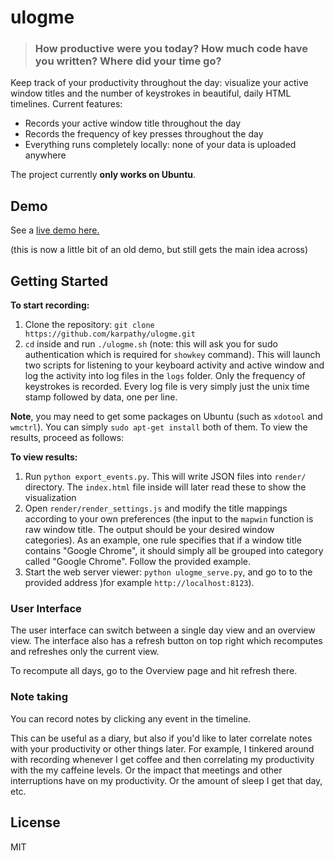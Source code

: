 
# ulogme


> ### How productive were you today? How much code have you written? Where did your time go?

Keep track of your productivity throughout the day: visualize your active window titles and the number of keystrokes in beautiful, daily HTML timelines. Current features:

- Records your active window title throughout the day
- Records the frequency of key presses throughout the day
- Everything runs completely locally: none of your data is uploaded anywhere

The project currently **only works on Ubuntu**.

## Demo

See a [live demo here.](http://cs.stanford.edu/people/karpathy/ulogme)

(this is now a little bit of an old demo, but still gets the main idea across)

## Getting Started

**To start recording:**

1. Clone the repository: `git clone https://github.com/karpathy/ulogme.git`
2. `cd` inside and run `./ulogme.sh` (note: this will ask you for sudo authentication which is required for `showkey` command). This will launch two scripts for listening to your keyboard activity and active window and log the activity into log files in the `logs` folder. Only the frequency of keystrokes is recorded. Every log file is very simply just the unix time stamp followed by data, one per line.

**Note**, you may need to get some packages on Ubuntu (such as `xdotool` and `wmctrl`). You can simply `sudo apt-get install` both of them. To view the results, proceed as follows:

**To view results:**

1. Run `python export_events.py`. This will write JSON files into `render/` directory. The `index.html` file inside will later read these to show the visualization
2. Open `render/render_settings.js` and modify the title mappings according to your own preferences (the input to the `mapwin` function is raw window title. The output should be your desired window categories). As an example, one rule specifies that if a window title contains "Google Chrome", it should simply all be grouped into category called "Google Chrome". Follow the provided example.
3. Start the web server viewer: `python ulogme_serve.py`, and go to to the provided address )for example `http://localhost:8123`).

### User Interface

The user interface can switch between a single day view and an overview view. The interface also has a refresh button on top right which recomputes and refreshes only the current view.

To recompute all days, go to the Overview page and hit refresh there.

### Note taking

You can record notes by clicking any event in the timeline. 

This can be useful as a diary, but also if you'd like to later correlate notes with your productivity or other things later. For example, I tinkered around with recording whenever I get coffee and then correlating my productivity with the my caffeine levels. Or the impact that meetings and other interruptions have on my productivity. Or the amount of sleep I get that day, etc.

## License
MIT
